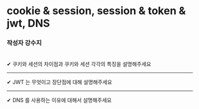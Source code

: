 # cookie & session, session & token & jwt, DNS

### **작성자 강수지** <br><br>

✔ 쿠키와 세션의 차이점과 쿠키와 세션 각각의 특징을 설명해주세요

---

✔ JWT 는 무엇이고 장단점에 대해 설명해주세요

---

✔ DNS 를 사용하는 이유에 대해서 설명해주세요